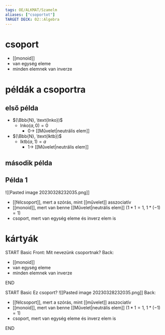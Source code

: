 ```yaml
---
tags: OE/ALKMAT/Szamelm 
aliases: ["csoportot"]
TARGET DECK: 02::Algebra
---
```

# csoport
- [[monoid]]
- van egység eleme
- minden elemnek van inverze

# példák a csoportra
## első példa
- $(\Bbb{N}, \text{lnko})$ 
	- $\text{lnko}(a,0) = 0$
		- $0 \rightarrow$ [[Művelet|neutrális elem]]
- $(\Bbb{N}, \text{lktb})$
	- $\text{lktb}(a,1)=a$
		- $1 \rightarrow$ [[Művelet|neutrális elem]]
## második példa
## Példa 1
![[Pasted image 20230328232035.png]]
- [[félcsoport]], mert a szórás, mint [[művelet]] asszociatív
- [[monoid]], mert van benne [[Művelet|neutrális elem]] ($1*1=1$, $1*(-1) = 1$)
- csoport, mert van egység eleme és inverz elem is


# kártyák
START
Basic
Front:
Mit nevezünk csoportnak?
Back:
- [[monoid]]
- van egység eleme
- minden elemnek van inverze
<!--ID: 1687372820320-->
END

START
Basic
Ez csoport?
![[Pasted image 20230328232035.png]]
Back:
- [[félcsoport]], mert a szórás, mint [[művelet]] asszociatív
- [[monoid]], mert van benne [[Művelet|neutrális elem]] ($1*1=1$, $1*(-1) = 1$)
- csoport, mert van egység eleme és inverz elem is
<!--ID: 1687372820329-->
END


